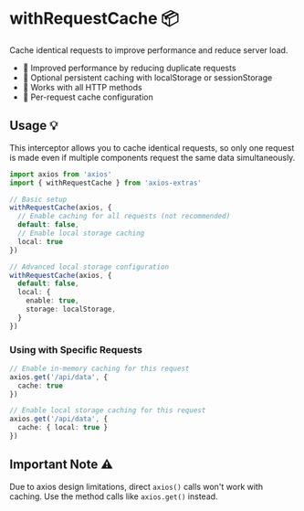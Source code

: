 # withRequestCache 📦

Cache identical requests to improve performance and reduce server load.

- 🚀 Improved performance by reducing duplicate requests
- 💾 Optional persistent caching with localStorage or sessionStorage
- 🔄 Works with all HTTP methods
- 🎯 Per-request cache configuration

## Usage 💡

This interceptor allows you to cache identical requests, so only one request is made even if multiple components request the same data simultaneously.

```typescript
import axios from 'axios'
import { withRequestCache } from 'axios-extras'

// Basic setup
withRequestCache(axios, {
  // Enable caching for all requests (not recommended)
  default: false,
  // Enable local storage caching
  local: true
})

// Advanced local storage configuration
withRequestCache(axios, {
  default: false,
  local: {
    enable: true,
    storage: localStorage,
  }
})
```

### Using with Specific Requests

```typescript
// Enable in-memory caching for this request
axios.get('/api/data', {
  cache: true
})

// Enable local storage caching for this request
axios.get('/api/data', {
  cache: { local: true }
})
```

## Important Note ⚠️

Due to axios design limitations, direct `axios()` calls won't work with caching. Use the method calls like `axios.get()` instead.
